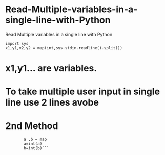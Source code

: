 # Read-Multiple-variables-in-a-single-line-with-Python
Read Multiple variables in a single line with Python


```<python3>
import sys
x1,y1,x2,y2 = map(int,sys.stdin.readline().split())
```

# x1,y1... are variables.
# To take multiple user input in single line use 2 lines avobe

# 2nd Method #

```map = input().split(" ")
        a ,b = map
        a=int(a)
        b=int(b)```

